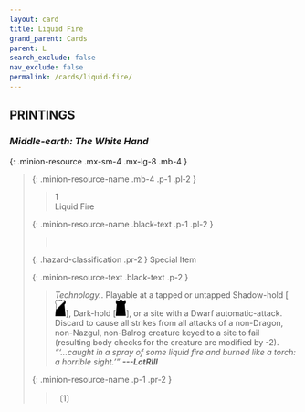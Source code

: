 ```yaml
---
layout: card
title: Liquid Fire
grand_parent: Cards
parent: L
search_exclude: false
nav_exclude: false
permalink: /cards/liquid-fire/
---
```


## PRINTINGS


### _Middle-earth: The White Hand_

{: .minion-resource .mx-sm-4 .mx-lg-8 .mb-4 }
> {: .minion-resource-name .mb-4 .p-1 .pl-2 }
> > <div class="hazard-mp">1</div>
> > <div class="card-name">Liquid Fire</div>
>
> {: .minion-resource-name .black-text .p-1 .pl-2 }
> > &nbsp;
>
> {: .hazard-classification .pr-2 }
> Special Item
>
> {: .minion-resource-text .black-text .p-2 }
> > _Technology._. Playable at a tapped or untapped Shadow-hold \[![](/assets/images/shadow-hold.svg)], Dark-hold \[![](/assets/images/dark-hold.svg)], or a site with a Dwarf automatic-attack. Discard to cause all strikes from all attacks of a non-Dragon, non-Nazgul, non-Balrog creature keyed to a site to fail (resulting body checks for the creature are modified by -2). <br>_“‘...caught in a spray of some liquid fire and burned like a torch: a horrible sight.’”_ ***---&#65279;LotRIII*** 
> 
> {: .minion-resource-name .p-1 .pr-2 }
> > <div class="card-shield"></div>
> > <div class="card-corruption-white">〔1〕</div>
